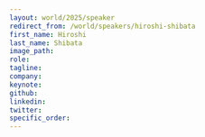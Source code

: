 ```yaml
---
layout: world/2025/speaker
redirect_from: /world/speakers/hiroshi-shibata
first_name: Hiroshi
last_name: Shibata
image_path:
role:
tagline:
company:
keynote:
github:
linkedin:
twitter:
specific_order:
---
```

